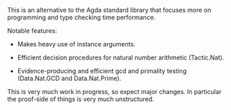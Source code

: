 This is an alternative to the Agda standard library that focuses more on
programming and type checking time performance.

Notable features:

- Makes heavy use of instance arguments.

- Efficient decision procedures for natural number arithmetic (Tactic.Nat).

- Evidence-producing and efficient gcd and primality testing (Data.Nat.GCD and
  Data.Nat.Prime).

This is very much work in progress, so expect major changes. In particular the
proof-side of things is very much unstructured.

